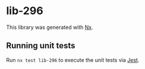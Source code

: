 # lib-296

This library was generated with [Nx](https://nx.dev).

## Running unit tests

Run `nx test lib-296` to execute the unit tests via [Jest](https://jestjs.io).
